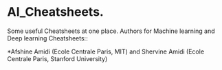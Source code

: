 # AI_Cheatsheets.
Some useful Cheatsheets at one place.
Authors for Machine learning and Deep learning Cheatsheets::

*Afshine Amidi (Ecole Centrale Paris, MIT) and Shervine Amidi (Ecole Centrale Paris, Stanford University)
